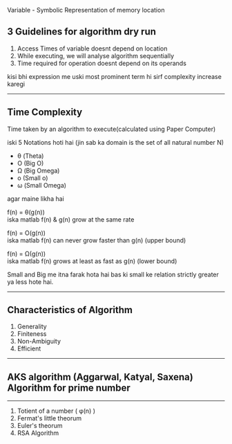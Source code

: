 Variable - Symbolic Representation of memory location

3 Guidelines for algorithm dry run
-----------
1. Access Times of variable doesnt depend on location
2. While executing, we will analyse algorithm sequentially
3. Time required for operation doesnt depend on its operands

kisi bhi expression me uski most prominent term hi sirf complexity increase karegi

_____________

Time Complexity 
--------------
Time taken by an algorithm to execute(calculated using Paper Computer)


iski 5 Notations hoti hai (jin sab ka domain is the set of all natural number N)
- &theta; (Theta)
- O (Big O)
- &Omega; (Big Omega)
- o (Small o)
- &omega; (Small Omega)

agar maine likha hai 

f(n) = &theta;(g(n)) <br/>
iska matlab f(n) & g(n) grow at the same rate 

f(n) = O(g(n)) <br/>
iska matlab f(n) can never grow faster than g(n) (upper bound)

f(n) = &Omega;(g(n)) <br/>
iska matlab f(n) grows at least as fast as g(n) (lower bound) 

Small and Big me itna farak hota hai bas ki small ke relation strictly greater ya less hote hai. <br />

_________

Characteristics of Algorithm
----------------------------

1. Generality
2. Finiteness
3. Non-Ambiguity
4. Efficient

___________


AKS algorithm (Aggarwal, Katyal, Saxena) Algorithm for prime number
------------------------------------------------------------------

_______________

1. Totient of a number ( &phi;(n) )
2. Fermat&apos;s little theorum
3. Euler&apos;s theorum
4. RSA Algorithm
